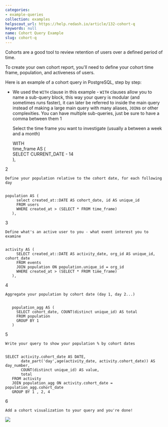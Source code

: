 ```yaml
---
categories:
- example-queries
collection: examples
helpscout_url: https://help.redash.io/article/132-cohort-q
keywords: null
name: Cohort Query Example
slug: cohort-q
---
```

Cohorts are a good tool to review retention of users over a defined period of
time.

To create your own cohort report, you'll need to define your cohort time
frame, population, and activeness of users.

Here is an example of a cohort query in PostgreSQL, step by step:

* We used the `WITH` clause in this example - `WITH` clauses allow you to name a sub-query block, this way your query is modular (and sometimes runs faster), it can later be referred to inside the main query instead of making a large main query with many aliases, `JOIN`s or other complexities. You can have multiple sub-queries, just be sure to have a comma between them
1

    Select the time frame you want to investigate (usually a between a week and a month)  

    
    
    WITH    
    time_frame AS (    
    SELECT CURRENT_DATE - 14   
    ),
    

2

    Define your population relative to the cohort date, for each following day 
    
    
    population AS (
         select created_at::DATE AS cohort_date, id AS unique_id
         FROM users
         WHERE created_at > (SELECT * FROM time_frame)
       ),
    

3

    Define what's an active user to you - what event interest you to examine 
    
    
    activity AS (
         SELECT created_at::DATE AS activity_date, org_id AS unique_id, cohort_date
         FROM events
         JOIN population ON population.unique_id = org_id
         WHERE created_at > (SELECT * FROM time_frame)
       ),
    

4

    Aggregate your population by cohort date (day 1, day 2...) 
    
    
       population_agg AS (
         SELECT cohort_date, COUNT(distinct unique_id) AS total
         FROM population
         GROUP BY 1
       )
    

5

    Write your query to show your population % by cohort dates 
    
    
    SELECT activity.cohort_date AS DATE,
           date_part('day',age(activity_date, activity.cohort_date)) AS day_number,
           COUNT(distinct unique_id) AS value,
           total
       FROM activity
       JOIN population_agg ON activity.cohort_date = population_agg.cohort_date
       GROUP BY 1 , 2, 4
    

6

    Add a cohort visualization to your query and you're done!
![](https://redash.io/help/assets/visualization_examples/cohort.png)

